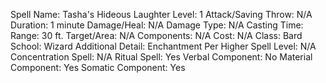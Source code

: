 
Spell Name: Tasha's Hideous Laughter
Level: 1
Attack/Saving Throw: N/A
Duration: 1 minute
Damage/Heal: N/A
Damage Type: N/A
Casting Time: 
Range: 30 ft.
Target/Area: N/A
Components: N/A
Cost: N/A
Class: Bard
School:  Wizard
Additional Detail: Enchantment
Per Higher Spell Level: N/A
Concentration Spell: N/A
Ritual Spell: Yes
Verbal Component: No
Material Component: Yes
Somatic Component: Yes
